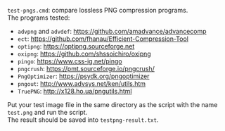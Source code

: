 `test-pngs.cmd`: compare lossless PNG compression programs.  
The programs tested:
- `advpng` and `advdef`: https://github.com/amadvance/advancecomp
- `ect`: https://github.com/fhanau/Efficient-Compression-Tool
- `optipng`: https://optipng.sourceforge.net
- `oxipng`: https://github.com/shssoichiro/oxipng
- `pingo`: https://www.css-ig.net/pingo
- `pngcrush`: https://pmt.sourceforge.io/pngcrush/
- `PngOptimizer`: https://psydk.org/pngoptimizer
- `pngout`: http://www.advsys.net/ken/utils.htm
- `TruePNG`: http://x128.ho.ua/pngutils.html

Put your test image file in the same directory as the script with the name `test.png` and run the script.  
The result should be saved into `testpng-result.txt`.